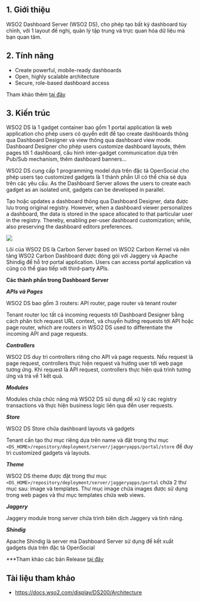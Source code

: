 ## 1. Giới thiệu
WSO2 Dashboard Server (WSO2 DS), cho phép tạo bất kỳ dashboard tùy chỉnh, với 1 layout đề nghị, quản lý tập trung và trực quan hóa dữ liệu mà bạn quan tâm.

## 2. Tính năng
- Create powerful, mobile-ready dashboards
- Open, highly scalable architecture	
- Secure, role-based dashboard access	

Tham khảo thêm [tại đây](https://docs.wso2.com/display/DS200/Features)

## 3. Kiến trúc

WSO2 DS là 1 gadget container bao gồm 1 portal application là web application cho phép users có quyển edit để tạo create dashboards thông qua Dashboard Designer và view thông qua dashboard view mode. Dashboard Designer cho phép users customize dashboard layouts, thêm pages tới 1 dashboard, cấu hình inter-gadget communication dựa trên Pub/Sub mechanism, thêm dashboard banners...

WSO2 DS cung cấp 1 programming model dựa trên đặc tả OpenSocial cho phép users tạo customized gadgets là 1 thành phần UI có thể chia sẻ dựa trên các yêu cầu. As the Dashboard Server allows the users to create each gadget as an isolated unit, gadgets can be developed in parallel.

Tạo hoặc updates a dashboard thông qua Dashboard Designer, data được lưu trong original registry. However, when a dashboard viewer personalizes a dashboard, the data is stored in the space allocated to that particular user in the registry. Thereby, enabling per-user dashboard customization; while, also preserving the dashboard editors preferences.

<img src=https://i.imgur.com/qthfgr9.png>

Lõi của WSO2 DS là Carbon Server based on WSO2 Carbon Kernel và nên tảng WSO2 Carbon Dashboard được đóng gói với Jaggery và Apache Shindig  để hỗ trợ portal application. Users can access portal application và cũng có thể giao tiếp với third-party APIs.

**Các thành phần trong Dashboard Server**

***APIs và Pages***

WSO2 DS bao gồm 3 routers: API router, page router và tenant router

Tenant router lọc tất cả incoming requests tới Dashboard Designer bằng cách phân tích request URL context, và chuyển hướng requests tới API hoặc page router, which are routers in WSO2 DS used to  differentiate the incoming API and page requests. 

***Controllers***

WSO2 DS duy trì controllers riêng cho API và page requests. Nếu request là page request, controllers thực hiện request và hướng user tới web page tương ứng. Khi request là API request, controllers thực hiện quá trình tương ứng và trả về 1 kết quả.

***Modules***

Modules chứa chức năng mà WSO2 DS sử dụng để xử lý các registry transactions và thực hiện business logic liên qua đến user requests.

***Store***

WSO2 DS Store chứa dashboard layouts và gadgets

Tenant cần tạo thư mục riêng dựa trên name và đặt trong thư mục `<DS_HOME>/repository/deployment/server/jaggeryapps/portal/store`  để duy trì customized gadgets và layouts.  

***Theme***

WSO2 DS theme được đặt trong thư mục `<DS_HOME>/repository/deployment/server/jaggeryapps/portal` chứa 2 thư mục sau: image và templates. Thư mục image chứa images được sử dụng trong web pages và thư mục templates chứa web views.

***Jaggery***

Jaggery module trong server chứa trình biên dịch Jaggery và tính năng.

***Shindig***

Apache Shindig là server mà Dashboard Server sử dụng để kết xuất gadgets dựa trên đặc tả OpenSocial

***Tham khảo các bản Release [tại đây](https://docs.wso2.com/display/DS200/About+This+Release)

## Tài liệu tham khảo
- https://docs.wso2.com/display/DS200/Architecture
